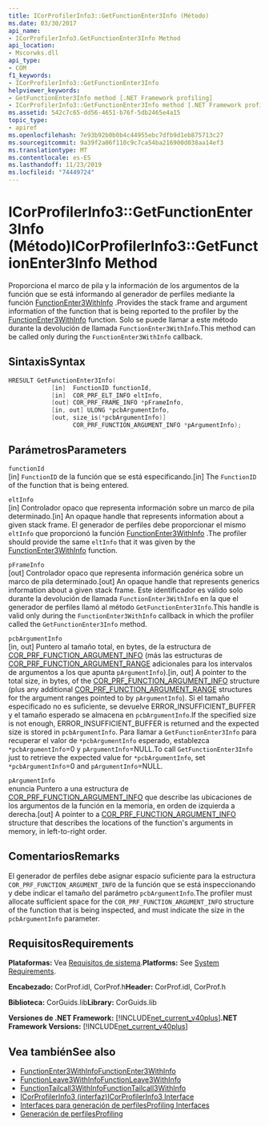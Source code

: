 ```yaml
---
title: ICorProfilerInfo3::GetFunctionEnter3Info (Método)
ms.date: 03/30/2017
api_name:
- ICorProfilerInfo3.GetFunctionEnter3Info Method
api_location:
- Mscorwks.dll
api_type:
- COM
f1_keywords:
- ICorProfilerInfo3::GetFunctionEnter3Info
helpviewer_keywords:
- GetFunctionEnter3Info method [.NET Framework profiling]
- ICorProfilerInfo3::GetFunctionEnter3Info method [.NET Framework profiling]
ms.assetid: 542c7c65-dd56-4651-b76f-5db2465e4a15
topic_type:
- apiref
ms.openlocfilehash: 7e93b92b0b0b4c44955ebc7dfb9d1eb875713c27
ms.sourcegitcommit: 9a39f2a06f110c9c7ca54ba216900d038aa14ef3
ms.translationtype: MT
ms.contentlocale: es-ES
ms.lasthandoff: 11/23/2019
ms.locfileid: "74449724"
---
```

# <a name="icorprofilerinfo3getfunctionenter3info-method"></a><span data-ttu-id="14f3b-102">ICorProfilerInfo3::GetFunctionEnter3Info (Método)</span><span class="sxs-lookup"><span data-stu-id="14f3b-102">ICorProfilerInfo3::GetFunctionEnter3Info Method</span></span>
<span data-ttu-id="14f3b-103">Proporciona el marco de pila y la información de los argumentos de la función que se está informando al generador de perfiles mediante la función [FunctionEnter3WithInfo](../../../../docs/framework/unmanaged-api/profiling/functionenter3withinfo-function.md) .</span><span class="sxs-lookup"><span data-stu-id="14f3b-103">Provides the stack frame and argument information of the function that is being reported to the profiler by the [FunctionEnter3WithInfo](../../../../docs/framework/unmanaged-api/profiling/functionenter3withinfo-function.md) function.</span></span> <span data-ttu-id="14f3b-104">Solo se puede llamar a este método durante la devolución de llamada `FunctionEnter3WithInfo`.</span><span class="sxs-lookup"><span data-stu-id="14f3b-104">This method can be called only during the `FunctionEnter3WithInfo` callback.</span></span>  
  
## <a name="syntax"></a><span data-ttu-id="14f3b-105">Sintaxis</span><span class="sxs-lookup"><span data-stu-id="14f3b-105">Syntax</span></span>  
  
```cpp  
HRESULT GetFunctionEnter3Info(  
            [in]  FunctionID functionId,   
            [in]  COR_PRF_ELT_INFO eltInfo,  
            [out] COR_PRF_FRAME_INFO *pFrameInfo,  
            [in, out] ULONG *pcbArgumentInfo,  
            [out, size_is(*pcbArgumentInfo)]  
                  COR_PRF_FUNCTION_ARGUMENT_INFO *pArgumentInfo);  
```  
  
## <a name="parameters"></a><span data-ttu-id="14f3b-106">Parámetros</span><span class="sxs-lookup"><span data-stu-id="14f3b-106">Parameters</span></span>  
 `functionId`  
 <span data-ttu-id="14f3b-107">[in] `FunctionID` de la función que se está especificando.</span><span class="sxs-lookup"><span data-stu-id="14f3b-107">[in] The `FunctionID` of the function that is being entered.</span></span>  
  
 `eltInfo`  
 <span data-ttu-id="14f3b-108">[in] Controlador opaco que representa información sobre un marco de pila determinado.</span><span class="sxs-lookup"><span data-stu-id="14f3b-108">[in] An opaque handle that represents information about a given stack frame.</span></span> <span data-ttu-id="14f3b-109">El generador de perfiles debe proporcionar el mismo `eltInfo` que proporcionó la función [FunctionEnter3WithInfo](../../../../docs/framework/unmanaged-api/profiling/functionenter3withinfo-function.md) .</span><span class="sxs-lookup"><span data-stu-id="14f3b-109">The profiler should provide the same `eltInfo` that it was given by the [FunctionEnter3WithInfo](../../../../docs/framework/unmanaged-api/profiling/functionenter3withinfo-function.md) function.</span></span>  
  
 `pFrameInfo`  
 <span data-ttu-id="14f3b-110">[out] Controlador opaco que representa información genérica sobre un marco de pila determinado.</span><span class="sxs-lookup"><span data-stu-id="14f3b-110">[out] An opaque handle that represents generics information about a given stack frame.</span></span> <span data-ttu-id="14f3b-111">Este identificador es válido solo durante la devolución de llamada `FunctionEnter3WithInfo` en la que el generador de perfiles llamó al método `GetFunctionEnter3Info`.</span><span class="sxs-lookup"><span data-stu-id="14f3b-111">This handle is valid only during the `FunctionEnter3WithInfo` callback in which the profiler called the `GetFunctionEnter3Info` method.</span></span>  
  
 `pcbArgumentInfo`  
 <span data-ttu-id="14f3b-112">[in, out] Puntero al tamaño total, en bytes, de la estructura de [COR_PRF_FUNCTION_ARGUMENT_INFO](../../../../docs/framework/unmanaged-api/profiling/cor-prf-function-argument-info-structure.md) (más las estructuras de [COR_PRF_FUNCTION_ARGUMENT_RANGE](../../../../docs/framework/unmanaged-api/profiling/cor-prf-function-argument-range-structure.md) adicionales para los intervalos de argumentos a los que apunta `pArgumentInfo`).</span><span class="sxs-lookup"><span data-stu-id="14f3b-112">[in, out] A pointer to the total size, in bytes, of the [COR_PRF_FUNCTION_ARGUMENT_INFO](../../../../docs/framework/unmanaged-api/profiling/cor-prf-function-argument-info-structure.md) structure (plus any additional [COR_PRF_FUNCTION_ARGUMENT_RANGE](../../../../docs/framework/unmanaged-api/profiling/cor-prf-function-argument-range-structure.md) structures for the argument ranges pointed to by `pArgumentInfo`).</span></span> <span data-ttu-id="14f3b-113">Si el tamaño especificado no es suficiente, se devuelve ERROR_INSUFFICIENT_BUFFER y el tamaño esperado se almacena en `pcbArgumentInfo`.</span><span class="sxs-lookup"><span data-stu-id="14f3b-113">If the specified size is not enough, ERROR_INSUFFICIENT_BUFFER is returned and the expected size is stored in `pcbArgumentInfo`.</span></span> <span data-ttu-id="14f3b-114">Para llamar a `GetFunctionEnter3Info` para recuperar el valor de `*pcbArgumentInfo` esperado, establezca `*pcbArgumentInfo`=0 y `pArgumentInfo`=NULL.</span><span class="sxs-lookup"><span data-stu-id="14f3b-114">To call `GetFunctionEnter3Info` just to retrieve the expected value for `*pcbArgumentInfo`, set `*pcbArgumentInfo`=0 and `pArgumentInfo`=NULL.</span></span>  
  
 `pArgumentInfo`  
 <span data-ttu-id="14f3b-115">enuncia Puntero a una estructura de [COR_PRF_FUNCTION_ARGUMENT_INFO](../../../../docs/framework/unmanaged-api/profiling/cor-prf-function-argument-info-structure.md) que describe las ubicaciones de los argumentos de la función en la memoria, en orden de izquierda a derecha.</span><span class="sxs-lookup"><span data-stu-id="14f3b-115">[out] A pointer to a [COR_PRF_FUNCTION_ARGUMENT_INFO](../../../../docs/framework/unmanaged-api/profiling/cor-prf-function-argument-info-structure.md) structure that describes the locations of the function's arguments in memory, in left-to-right order.</span></span>  
  
## <a name="remarks"></a><span data-ttu-id="14f3b-116">Comentarios</span><span class="sxs-lookup"><span data-stu-id="14f3b-116">Remarks</span></span>  
 <span data-ttu-id="14f3b-117">El generador de perfiles debe asignar espacio suficiente para la estructura `COR_PRF_FUNCTION_ARGUMENT_INFO` de la función que se está inspeccionando y debe indicar el tamaño del parámetro `pcbArgumentInfo`.</span><span class="sxs-lookup"><span data-stu-id="14f3b-117">The profiler must allocate sufficient space for the `COR_PRF_FUNCTION_ARGUMENT_INFO` structure of the function that is being inspected, and must indicate the size in the `pcbArgumentInfo` parameter.</span></span>  
  
## <a name="requirements"></a><span data-ttu-id="14f3b-118">Requisitos</span><span class="sxs-lookup"><span data-stu-id="14f3b-118">Requirements</span></span>  
 <span data-ttu-id="14f3b-119">**Plataformas:** Vea [Requisitos de sistema](../../../../docs/framework/get-started/system-requirements.md).</span><span class="sxs-lookup"><span data-stu-id="14f3b-119">**Platforms:** See [System Requirements](../../../../docs/framework/get-started/system-requirements.md).</span></span>  
  
 <span data-ttu-id="14f3b-120">**Encabezado:** CorProf.idl, CorProf.h</span><span class="sxs-lookup"><span data-stu-id="14f3b-120">**Header:** CorProf.idl, CorProf.h</span></span>  
  
 <span data-ttu-id="14f3b-121">**Biblioteca:** CorGuids.lib</span><span class="sxs-lookup"><span data-stu-id="14f3b-121">**Library:** CorGuids.lib</span></span>  
  
 <span data-ttu-id="14f3b-122">**Versiones de .NET Framework:** [!INCLUDE[net_current_v40plus](../../../../includes/net-current-v40plus-md.md)]</span><span class="sxs-lookup"><span data-stu-id="14f3b-122">**.NET Framework Versions:** [!INCLUDE[net_current_v40plus](../../../../includes/net-current-v40plus-md.md)]</span></span>  
  
## <a name="see-also"></a><span data-ttu-id="14f3b-123">Vea también</span><span class="sxs-lookup"><span data-stu-id="14f3b-123">See also</span></span>

- [<span data-ttu-id="14f3b-124">FunctionEnter3WithInfo</span><span class="sxs-lookup"><span data-stu-id="14f3b-124">FunctionEnter3WithInfo</span></span>](../../../../docs/framework/unmanaged-api/profiling/functionenter3withinfo-function.md)
- [<span data-ttu-id="14f3b-125">FunctionLeave3WithInfo</span><span class="sxs-lookup"><span data-stu-id="14f3b-125">FunctionLeave3WithInfo</span></span>](../../../../docs/framework/unmanaged-api/profiling/functionleave3withinfo-function.md)
- [<span data-ttu-id="14f3b-126">FunctionTailcall3WithInfo</span><span class="sxs-lookup"><span data-stu-id="14f3b-126">FunctionTailcall3WithInfo</span></span>](../../../../docs/framework/unmanaged-api/profiling/functiontailcall3withinfo-function.md)
- [<span data-ttu-id="14f3b-127">ICorProfilerInfo3 (interfaz)</span><span class="sxs-lookup"><span data-stu-id="14f3b-127">ICorProfilerInfo3 Interface</span></span>](../../../../docs/framework/unmanaged-api/profiling/icorprofilerinfo3-interface.md)
- [<span data-ttu-id="14f3b-128">Interfaces para generación de perfiles</span><span class="sxs-lookup"><span data-stu-id="14f3b-128">Profiling Interfaces</span></span>](../../../../docs/framework/unmanaged-api/profiling/profiling-interfaces.md)
- [<span data-ttu-id="14f3b-129">Generación de perfiles</span><span class="sxs-lookup"><span data-stu-id="14f3b-129">Profiling</span></span>](../../../../docs/framework/unmanaged-api/profiling/index.md)
